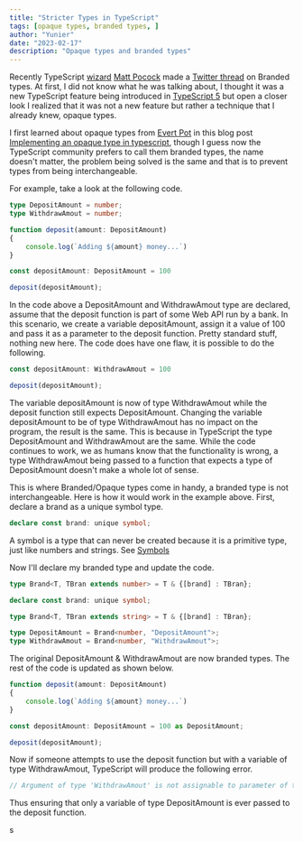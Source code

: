 ```yaml
---
title: "Stricter Types in TypeScript"
tags: [opaque types, branded types, ]
author: "Yunier"
date: "2023-02-17"
description: "Opaque types and branded types"
---
```


Recently TypeScript [wizard](https://www.totaltypescript.com/) [Matt Pocock](https://twitter.com/mattpocockuk) made a [Twitter thread](https://twitter.com/mattpocockuk/status/1625173884885401600) on Branded types. At first, I did not know what he was talking about, I thought it was a new TypeScript feature being introduced in [TypeScript 5](https://devblogs.microsoft.com/typescript/announcing-typescript-5-0-beta/) but open a closer look I realized that it was not a new feature but rather a technique that I already knew, opaque types. 

I first learned about opaque types from [Evert Pot](https://evertpot.com/opaque-ts-types/) in this blog post [Implementing an opaque type in typescript](https://evertpot.com/opaque-ts-types/), though I guess now the TypeScript community prefers to call them branded types, the name doesn't matter, the problem being solved is the same and that is to prevent types from being interchangeable.

For example, take a look at the following code.

```TypeScript
type DepositAmount = number;
type WithdrawAmout = number;

function deposit(amount: DepositAmount)
{
    console.log(`Adding ${amount} money...`)   
}

const depositAmount: DepositAmount = 100

deposit(depositAmount);
```

In the code above a DepositAmount and WithdrawAmout type are declared, assume that the deposit function is part of some Web API run by a bank. In this scenario, we create a variable depositAmount, assign it a value of 100 and pass it as a parameter to the deposit function. Pretty standard stuff, nothing new here. The code does have one flaw, it is possible to do the following.

```TypeScript
const depositAmount: WithdrawAmout = 100

deposit(depositAmount);
```

The variable depositAmount is now of type WithdrawAmout while the deposit function still expects DepositAmount. Changing the variable depositAmount to be of type WithdrawAmout has no impact on the program, the result is the same. This is because in TypeScript the type DepositAmount and WithdrawAmout are the same. While the code continues to work, we as humans know that the functionality is wrong, a type WithdrawAmout being passed to a function that expects a type of DepositAmount doesn't make a whole lot of sense.

This is where Branded/Opaque types come in handy, a branded type is not interchangeable. Here is how it would work in the example above. First, declare a brand as a unique symbol type.

```TypeScript
declare const brand: unique symbol; 
```

A symbol is a type that can never be created because it is a primitive type, just like numbers and strings. See [Symbols](https://www.typescriptlang.org/docs/handbook/symbols.html)

Now I'll declare my branded type and update the code.

```TypeScript
type Brand<T, TBran extends number> = T & {[brand] : TBran};

declare const brand: unique symbol;

type Brand<T, TBran extends string> = T & {[brand] : TBran};

type DepositAmount = Brand<number, "DepositAmount">;
type WithdrawAmout = Brand<number, "WithdrawAmout">;
```

The original DepositAmount & WithdrawAmout are now branded types. The rest of the code is updated as shown below.

```TypeScript
function deposit(amount: DepositAmount)
{
    console.log(`Adding ${amount} money...`)   
}

const depositAmount: DepositAmount = 100 as DepositAmount;

deposit(depositAmount);
```

Now if someone attempts to use the deposit function but with a variable of type WithdrawAmout, TypeScript will produce the following error.

```TypeScript 
// Argument of type 'WithdrawAmout' is not assignable to parameter of type 'DepositAmount'.
```

Thus ensuring that only a variable of type DepositAmount is ever passed to the deposit function.

s
